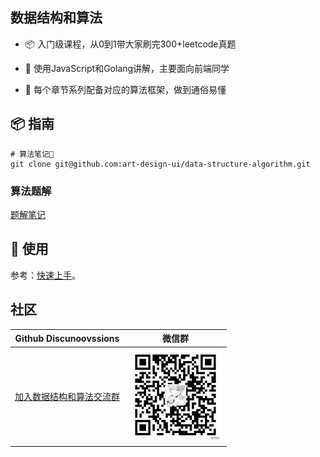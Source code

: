 ## 数据结构和算法

- 📦 入门级课程，从0到1带大家刷完300+leetcode真题

- 🎸 使用JavaScript和Golang讲解，主要面向前端同学

- 📒 每个章节系列配备对应的算法框架，做到通俗易懂

## 📦 指南



```shell
# 算法笔记📒
git clone git@github.com:art-design-ui/data-structure-algorithm.git
```


### 算法题解

[题解笔记](https://leetcode-cn.com/problems/kth-largest-element-in-an-array/solution/xie-gei-qian-duan-tong-xue-de-ti-jie-yi-kt5p2/)

## 🔨 使用



参考：[快速上手](/zh/guide/getting-started)。

## 社区

| Github Discunoovssions                                                 | 微信群                                |
| ---------------------------------------------------------------------- | ------------------------------------- |
| [加入数据结构和算法交流群](https://github.com/art-design-ui/data-structure-algorithm/issues) | <img src="./docs/image.png" width="150" /> |
